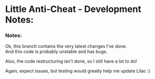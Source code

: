 # Little Anti-Cheat - Development Notes:

### Notes:

Ok, this branch contains the very latest changes I've done.\
And this code is probably unstable and has bugs.

Also, the code restructuring isn't done, so I still have a lot to do!

Again, expect issues, but testing would greatly help me update Lilac :)
